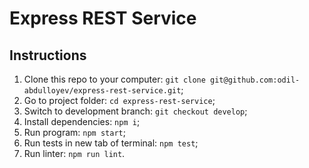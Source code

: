 # Express REST Service

## Instructions

1. Clone this repo to your computer: `git clone git@github.com:odil-abdulloyev/express-rest-service.git`;
2. Go to project folder: `cd express-rest-service`;
3. Switch to development branch: `git checkout develop`;
4. Install dependencies: `npm i`;
5. Run program: `npm start`;
6. Run tests in new tab of terminal: `npm test`;
7. Run linter: `npm run lint`.